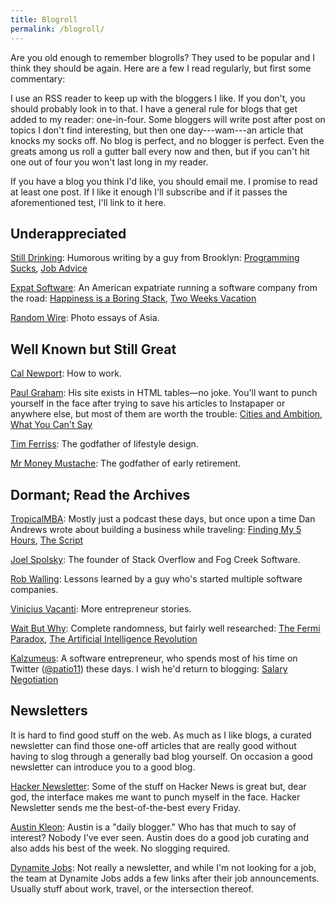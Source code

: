 ```yaml
---
title: Blogroll
permalink: /blogroll/
---
```


Are you old enough to remember blogrolls? They used to be popular and I think they should be again. Here are a few I read regularly, but first some commentary:

I use an RSS reader to keep up with the bloggers I like. If you don't, you should probably look in to that. I have a general rule for blogs that get added to my reader: one-in-four. Some bloggers will write post after post on topics I don't find interesting, but then one day---wam---an article that knocks my socks off. No blog is perfect, and no blogger is perfect. Even the greats among us roll a gutter ball every now and then, but if you can't hit one out of four you won't last long in my reader.

If you have a blog you think I'd like, you should email me. I promise to read at least one post. If I like it enough I'll subscribe and if it passes the aforementioned test, I'll link to it here.

## Underappreciated

[Still Drinking](https://www.stilldrinking.org/essays.php): Humorous writing by a guy from Brooklyn: [Programming Sucks](https://www.stilldrinking.org/programming-sucks), [Job Advice](https://www.stilldrinking.org/job-advice)

[Expat Software](http://www.expatsoftware.com/articles/): An American expatriate running a software company from the road: [Happiness is a Boring Stack](http://www.expatsoftware.com/articles/happiness-is-a-boring-stack.html), [Two Weeks Vacation](http://www.expatsoftware.com/articles/2007/02/two-weeks-vacation-is-only.html)

[Random Wire](https://randomwire.com/): Photo essays of Asia.

## Well Known but Still Great

[Cal Newport](http://calnewport.com/): How to work.

[Paul Graham](http://paulgraham.com/articles.html): His site exists in HTML tables—no joke. You'll want to punch yourself in the face after trying to save his articles to Instapaper or anywhere else, but most of them are worth the trouble: [Cities and Ambition](http://www.paulgraham.com/cities.html), [What You Can't Say](http://www.paulgraham.com/say.html)

[Tim Ferriss](https://tim.blog/): The godfather of lifestyle design.

[Mr Money Mustache](http://www.mrmoneymustache.com/): The godfather of early retirement.

## Dormant; Read the Archives

[TropicalMBA](http://www.tropicalmba.com/): Mostly just a podcast these days, but once upon a time Dan Andrews wrote about building a business while traveling: [Finding My 5 Hours](http://www.tropicalmba.com/5hours/), [The Script](http://www.tropicalmba.com/the-script/)

[Joel Spolsky](https://www.joelonsoftware.com/): The founder of Stack Overflow and Fog Creek Software.

[Rob Walling](https://www.softwarebyrob.com/): Lessons learned by a guy who's started multiple software companies.

[Vinicius Vacanti](http://viniciusvacanti.com/): More entrepreneur stories.

[Wait But Why](https://waitbutwhy.com/): Complete randomness, but fairly well researched: [The Fermi Paradox](https://waitbutwhy.com/2014/05/fermi-paradox.html), [The Artificial Intelligence Revolution](https://waitbutwhy.com/2015/01/artificial-intelligence-revolution-1.html)

[Kalzumeus](https://www.kalzumeus.com/): A software entrepreneur, who spends most of his time on Twitter ([@patio11](https://mobile.twitter.com/patio11)) these days. I wish he'd return to blogging: [Salary Negotiation](https://www.kalzumeus.com/2012/01/23/salary-negotiation/)

## Newsletters

It is hard to find good stuff on the web. As much as I like blogs, a curated newsletter can find those one-off articles that are really good without having to slog through a generally bad blog yourself. On occasion a good newsletter can introduce you to a good blog.

[Hacker Newsletter](https://www.hackernewsletter.com/): Some of the stuff on Hacker News is great but, dear god, the interface makes me want to punch myself in the face. Hacker Newsletter sends me the best-of-the-best every Friday.

[Austin Kleon](https://austinkleon.com/newsletter/): Austin is a "daily blogger." Who has that much to say of interest? Nobody I've ever seen. Austin does do a good job curating and also adds his best of the week. No slogging required.

[Dynamite Jobs](https://dynamitejobs.co/): Not really a newsletter, and while I'm not looking for a job, the team at Dynamite Jobs adds a few links after their job announcements. Usually stuff about work, travel, or the intersection thereof.

